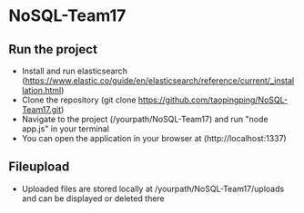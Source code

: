 # NoSQL-Team17

## Run the project

* Install and run elasticsearch (https://www.elastic.co/guide/en/elasticsearch/reference/current/_installation.html)
* Clone the repository (git clone https://github.com/taopingping/NoSQL-Team17.git)
* Navigate to the project (/yourpath/NoSQL-Team17) and run "node app.js" in your terminal
* You can open the application in your browser at (http://localhost:1337)

## Fileupload

* Uploaded files are stored locally at /yourpath/NoSQL-Team17/uploads and can be displayed or deleted there

